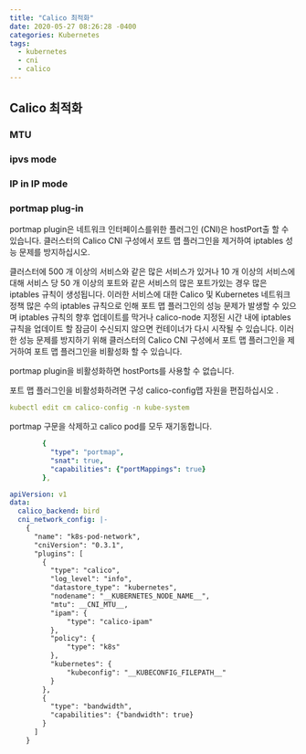 ```yaml
---
title: "Calico 최적화"
date: 2020-05-27 08:26:28 -0400
categories: Kubernetes
tags:
  - kubernetes 
  - cni
  - calico
---
```

## Calico 최적화


### MTU

### ipvs mode

### IP in IP mode 

### portmap plug-in

portmap plugin은 네트워크 인터페이스를위한 플러그인 (CNI)은 hostPort출 할 수 있습니다. 클러스터의 Calico CNI 구성에서 포트 맵 플러그인을 제거하여 iptables 성능 문제를 방지하십시오.

클러스터에 500 개 이상의 서비스와 같은 많은 서비스가 있거나 10 개 이상의 서비스에 대해 서비스 당 50 개 이상의 포트와 같은 서비스의 많은 포트가있는 경우 많은 iptables 규칙이 생성됩니다. 이러한 서비스에 대한 Calico 및 Kubernetes 네트워크 정책 많은 수의 iptables 규칙으로 인해 포트 맵 플러그인의 성능 문제가 발생할 수 있으며 iptables 규칙의 향후 업데이트를 막거나 calico-node 지정된 시간 내에 iptables 규칙을 업데이트 할 잠금이 수신되지 않으면 컨테이너가 다시 시작될 수 있습니다. 이러한 성능 문제를 방지하기 위해 클러스터의 Calico CNI 구성에서 포트 맵 플러그인을 제거하여 포트 맵 플러그인을 비활성화 할 수 있습니다.

portmap plugin을 비활성화하면 hostPorts를 사용할 수 없습니다.

포트 맵 플러그인을 비활성화하려면 구성 calico-config맵 자원을 편집하십시오 .

```yaml
kubectl edit cm calico-config -n kube-system
```

portmap 구문을 삭제하고 calico pod를 모두 재기동합니다.
```yaml
        {
          "type": "portmap",
          "snat": true,
          "capabilities": {"portMappings": true}
        },
```


```yaml
apiVersion: v1
data:
  calico_backend: bird
  cni_network_config: |-
    {
      "name": "k8s-pod-network",
      "cniVersion": "0.3.1",
      "plugins": [
        {
          "type": "calico",
          "log_level": "info",
          "datastore_type": "kubernetes",
          "nodename": "__KUBERNETES_NODE_NAME__",
          "mtu": __CNI_MTU__,
          "ipam": {
              "type": "calico-ipam"
          },
          "policy": {
              "type": "k8s"
          },
          "kubernetes": {
              "kubeconfig": "__KUBECONFIG_FILEPATH__"
          }
        },
        {
          "type": "bandwidth",
          "capabilities": {"bandwidth": true}
        }
      ]
    }
```